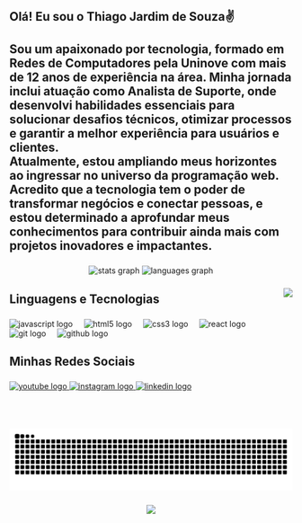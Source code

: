 <h2 align="left">Olá! Eu sou o Thiago Jardim de Souza✌<br><br>Sou um apaixonado por tecnologia, formado em Redes de Computadores pela Uninove com mais de 12 anos de experiência na área. Minha jornada inclui atuação como Analista de Suporte, onde desenvolvi habilidades essenciais para solucionar desafios técnicos, otimizar processos e garantir a melhor experiência para usuários e clientes.<br>Atualmente, estou ampliando meus horizontes ao ingressar no universo da programação web. Acredito que a tecnologia tem o poder de transformar negócios e conectar pessoas, e estou determinado a aprofundar meus conhecimentos para contribuir ainda mais com projetos inovadores e impactantes.</h2>

###

<div align="center">
  <img src="https://github-readme-stats.vercel.app/api?username=thyaguin18&hide_title=false&hide_rank=false&show_icons=true&include_all_commits=true&count_private=true&disable_animations=false&theme=dracula&locale=en&hide_border=false" height="150" alt="stats graph"  />
  <img src="https://github-readme-stats.vercel.app/api/top-langs?username=thyaguin18&locale=en&hide_title=false&layout=compact&card_width=320&langs_count=5&theme=dracula&hide_border=false" height="150" alt="languages graph"  />
</div>

###

<img align="right" height="250" src="https://user-images.githubusercontent.com/74038190/218265814-3084a4ba-809c-4135-afc0-8685d0f634b3.gif"  />

###

<h2>Linguagens e Tecnologias</h2>

###

<div align="left">
  <img src="https://cdn.jsdelivr.net/gh/devicons/devicon/icons/javascript/javascript-original.svg" height="30" alt="javascript logo"  />
  <img width="12" />
  <img src="https://cdn.jsdelivr.net/gh/devicons/devicon/icons/html5/html5-original.svg" height="30" alt="html5 logo"  />
  <img width="12" />
  <img src="https://cdn.jsdelivr.net/gh/devicons/devicon/icons/css3/css3-original.svg" height="30" alt="css3 logo"  />
  <img width="12" />
  <img src="https://cdn.jsdelivr.net/gh/devicons/devicon/icons/react/react-original.svg" height="30" alt="react logo"  />
  <img width="12" />
  <img src="https://cdn.jsdelivr.net/gh/devicons/devicon/icons/git/git-original.svg" height="30" alt="git logo"  />
  <img width="12" />
  <img src="https://skillicons.dev/icons?i=github" height="30" alt="github logo"  />
</div>

###

<h2>Minhas Redes Sociais</h2>

###

<div align="left">
  <a href="https://www.youtube.com/@thiagojardim7799" target="_blank">
    <img src="https://img.shields.io/static/v1?message=Youtube&logo=youtube&label=&color=FF0000&logoColor=white&labelColor=&style=for-the-badge" height="35" alt="youtube logo"  />
  </a>
  <a href="https://www.instagram.com/thiago_jardim_souza/" target="_blank">
    <img src="https://img.shields.io/static/v1?message=Instagram&logo=instagram&label=&color=E4405F&logoColor=white&labelColor=&style=for-the-badge" height="35" alt="instagram logo"  />
  </a>
  <a href="https://www.linkedin.com/in/thiago-jardim-de-souza-24812b8b/" target="_blank">
    <img src="https://img.shields.io/static/v1?message=LinkedIn&logo=linkedin&label=&color=0077B5&logoColor=white&labelColor=&style=for-the-badge" height="35" alt="linkedin logo"  />
  </a>
</div>

###

<br clear="both">

<img src="https://raw.githubusercontent.com/thyaguin18/thyaguin18/output/snake.svg" alt="Snake animation" />

###

<div align="center">
  <img src="https://profile-counter.glitch.me/thyaguin18/count.svg?"  />
</div>

###
